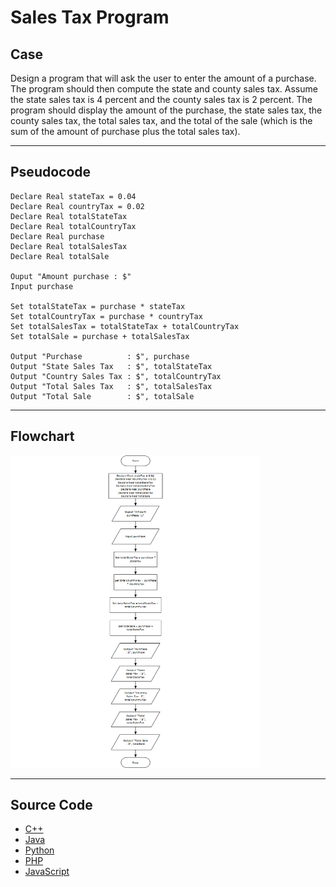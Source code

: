 # Sales Tax Program

## Case

Design a program that will ask the user to enter the amount of a purchase. The program should then compute the state and county sales tax. Assume the state sales tax is 4 percent and the county sales tax is 2 percent. The program should display the amount of the purchase, the state sales tax, the county sales tax, the total sales tax, and the total of the sale (which is the sum of the amount of purchase plus the total sales tax).

<hr>

## Pseudocode

```
Declare Real stateTax = 0.04
Declare Real countryTax = 0.02
Declare Real totalStateTax
Declare Real totalCountryTax
Declare Real purchase
Declare Real totalSalesTax
Declare Real totalSale

Ouput "Amount purchase : $"
Input purchase

Set totalStateTax = purchase * stateTax
Set totalCountryTax = purchase * countryTax
Set totalSalesTax = totalStateTax + totalCountryTax
Set totalSale = purchase + totalSalesTax

Output "Purchase          : $", purchase
Output "State Sales Tax   : $", totalStateTax
Output "Country Sales Tax : $", totalCountryTax
Output "Total Sales Tax   : $", totalSalesTax
Output "Total Sale        : $", totalSale

```

<hr>

## Flowchart

<img src="salesTaxFlowchart.png" width="400" height="500">

<hr>

## Source Code

- [C++](salesTax.cpp)
- [Java](salesTax.java)
- [Python](salesTax.py)
- [PHP](salesTax.php)
- [JavaScript](salesTax.js)
